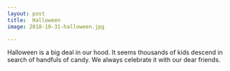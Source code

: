 ```yaml
---
layout: post
title:  Halloween
image: 2018-10-31-halloween.jpg

---
```


Halloween is a big deal in our hood. It seems thousands of kids descend in search of handfuls of candy. 
We always celebrate it with our dear friends.            
 
  
